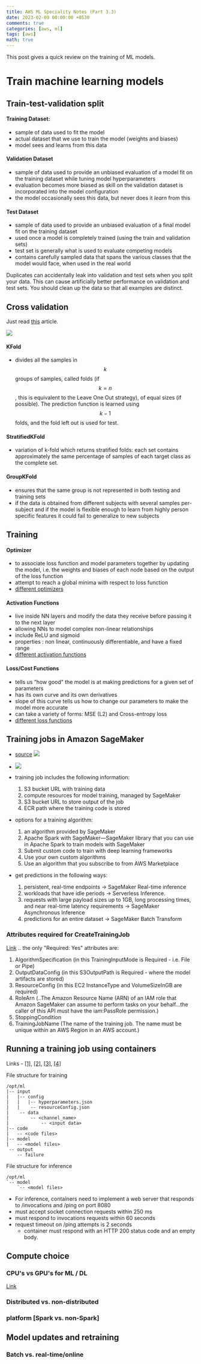 ```yaml
---
title: AWS ML Speciality Notes (Part 3.3)
date: 2023-02-09 00:00:00 +0530
comments: true
categories: [aws, ml]
tags: [aws]
math: true
---
```


This post gives a quick review on the training of ML models.

<!--more-->

# Train machine learning models

## Train-test-validation split

#### Training Dataset: 
* sample of data used to fit the model
* actual dataset that we use to train the model (weights and biases)
* model sees and learns from this data

#### Validation Dataset
* sample of data used to provide an unbiased evaluation of a model fit on the training dataset while tuning model hyperparameters
* evaluation becomes more biased as skill on the validation dataset is incorporated into the model configuration
* the model occasionally sees this data, but never does it *learn* from this

#### Test Dataset
* sample of data used to provide an unbiased evaluation of a final model fit on the training dataset
* used once a model is completely trained (using the train and validation sets)
* test set is generally what is used to evaluate competing models
* contains carefully sampled data that spans the various classes that the model would face, when used in the real world

Duplicates can accidentally leak into validation and test sets when you split your data.  This can cause artificially better performance on validation and test sets.  You should clean up the data so that all examples are distinct.

## Cross validation

Just read [this](https://scikit-learn.org/stable/modules/cross_validation.html) article.

![](https://i.imgur.com/8xLBLyY.png)

#### KFold 
* divides all the samples in $$ k $$ groups of samples, called folds (if $$ k = n $$, this is equivalent to the Leave One Out strategy), of equal sizes (if possible). The prediction function is learned using $$ k-1 $$ folds, and the fold left out is used for test.

#### StratifiedKFold 
* variation of k-fold which returns stratified folds: each set contains approximately the same percentage of samples of each target class as the complete set.

#### GroupKFold
* ensures that the same group is not represented in both testing and training sets
* if the data is obtained from different subjects with several samples per-subject and if the model is flexible enough to learn from highly person specific features it could fail to generalize to new subjects

## Training

#### Optimizer
* to associate loss function and model parameters together by updating the model, i.e. the weights and biases of each node based on the output of the loss function
* attempt to reach a global minima with respect to loss function
* [different optimizers](https://ml-cheatsheet.readthedocs.io/en/latest/optimizers.html)

#### Activation Functions
* live inside NN layers and modify the data they receive before passing it to the next layer
* allowing NNs to model complex non-linear relationships
* include ReLU and sigmoid
* properties : non linear, continuously differentiable, and have a fixed range
* [different activation functions](https://ml-cheatsheet.readthedocs.io/en/latest/activation_functions.html)

#### Loss/Cost Functions
* tells us “how good” the model is at making predictions for a given set of parameters
* has its own curve and its own derivatives
* slope of this curve tells us how to change our parameters to make the model more accurate
* can take a variety of forms: MSE (L2) and Cross-entropy loss
* [different loss functions](https://ml-cheatsheet.readthedocs.io/en/latest/loss_functions.html)

## Training jobs in Amazon SageMaker

* [source](https://docs.aws.amazon.com/sagemaker/latest/dg/how-it-works-training.html) ![](https://i.imgur.com/driTHqw.png)
* ![](https://i.imgur.com/h55rV1f.png)


* training job includes the following information:
    1. S3 bucket URL with training data
    2. compute resources for model training, managed by SageMaker
    3. S3 bucket URL to store output of the job
    4. ECR path where the training code is stored
* options for a training algorithm:
    1. an algorithm provided by SageMaker
    2. Apache Spark with SageMaker—SageMaker library that you can use in Apache Spark to train models with SageMaker
    3. Submit custom code to train with deep learning frameworks
    4. Use your own custom algorithms
    5. Use an algorithm that you subscribe to from AWS Marketplace
* get predictions in the following ways:
    1. persistent, real-time endpoints -> SageMaker Real-time inference
    2. workloads that have idle periods -> Serverless Inference.
    3. requests with large payload sizes up to 1GB, long processing times, and near real-time latency requirements -> SageMaker Asynchronous Inference
    4. predictions for an entire dataset -> SageMaker Batch Transform

### Attributes required for CreateTrainingJob
[Link](https://docs.aws.amazon.com/zh_tw/sagemaker/latest/dg/API_CreateTrainingJob.html) .. the only "Required: Yes" attributes are:
1. AlgorithmSpecification (in this TrainingInputMode is Required - i.e. File or Pipe)
2. OutputDataConfig (in this S3OutputPath is Required - where the model artifacts are stored)
3. ResourceConfig (in this EC2 InstanceType and VolumeSizeInGB are required)
4. RoleArn (..The Amazon Resource Name (ARN) of an IAM role that Amazon SageMaker can assume to perform tasks on your behalf...the caller of this API must have the iam:PassRole permission.)
5. StoppingCondition
6. TrainingJobName (The name of the training job. The name must be unique within an AWS Region in an AWS account.)

## Running a training job using containers

Links - [\[1\]](https://docs.aws.amazon.com/sagemaker/latest/dg/adapt-training-container.html), [\[2\]](https://sagemaker-examples.readthedocs.io/en/latest/advanced_functionality/tensorflow_bring_your_own/tensorflow_bring_your_own.html), [\[3\]](https://github.com/aws/sagemaker-training-toolkit), [\[4\]](https://sagemaker-workshop.com/custom/containers.html)

File structure for training
```
/opt/ml
|-- input
|   |-- config
|   |   |-- hyperparameters.json
|   |    -- resourceConfig.json
|    -- data
|        -- <channel_name>
|            -- <input data>
|-- code
|   -- <code files>
|-- model
|   -- <model files>
 -- output
    -- failure
```

File structure for inference
```
/opt/ml
`-- model
    `-- <model files>
```

* For inference, containers need to implement a web server that responds to /invocations and /ping on port 8080
* must accept socket connection requests within 250 ms
* must respond to invocations requests within 60 seconds
* request timeout on /ping attempts is 2 seconds
    * container must respond with an HTTP 200 status code and an empty body.

## Compute choice

### CPU's vs GPU's for ML / DL

[Link](https://blog.purestorage.com/purely-informational/cpu-vs-gpu-for-machine-learning/)

### Distributed vs. non-distributed

### platform [Spark vs. non-Spark]

## Model updates and retraining

### Batch vs. real-time/online